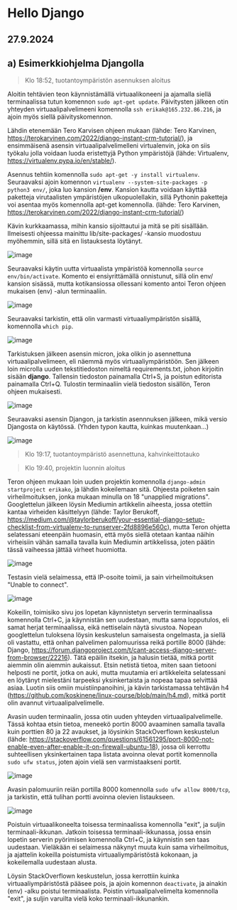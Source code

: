 # Hello Django

## 27.9.2024

## a) Esimerkkiohjelma Djangolla

> Klo 18:52, tuotantoympäristön asennuksen aloitus

Aloitin tehtävien teon käynnistämällä virtuaalikoneeni ja ajamalla siellä terminaalissa tutun komennon `sudo apt-get update`. Päivitysten jälkeen otin yhteyden virtuaalipalvelimeeni komennolla `ssh erikak@165.232.86.216`, ja ajoin myös siellä päivityskomennon.

Lähdin etenemään Tero Karvisen ohjeen mukaan (lähde: Tero Karvinen, https://terokarvinen.com/2022/django-instant-crm-tutorial/), ja ensimmäisenä asensin virtuaalipalvelimelleni virtualenvin, joka on siis työkalu jolla voidaan luoda eristettyjä Python ympäristöjä (lähde: Virtualenv, https://virtualenv.pypa.io/en/stable/).

Asennus tehtiin komennolla `sudo apt-get -y install virtualenv`. Seuraavaksi ajoin komennon `virtualenv --system-site-packages -p python3 env/`, joka luo kansion **/env**. Kansion kautta voidaan käyttää paketteja virutaalisten ympäristöjen ulkopuolellakin, sillä Pythonin paketteja voi asentaa myös komennolla apt-get komennolla. (lähde: Tero Karvinen, https://terokarvinen.com/2022/django-instant-crm-tutorial/)

Kävin kurkkaamassa, mihin kansio sijoittautui ja mitä se piti sisällään. Ilmeisesti ohjeessa mainittu lib/site-packages/ -kansio muodostuu myöhemmin, sillä sitä en listauksesta löytänyt.

![image](https://github.com/user-attachments/assets/2ec378f0-aae3-47ad-8100-79df5edfb468)

Seuraavaksi käytin uutta virtuaalista ympäristöä komennolla `source env/bin/activate`. Komento ei ensiyrittämällä onnistunut, sillä olin env/ kansion sisässä, mutta kotikansiossa ollessani komento antoi Teron ohjeen mukaisen (env) -alun terminaaliin. 

![image](https://github.com/user-attachments/assets/c0448de6-7c6a-4648-861b-abd1dfc71d79)

Seuraavaksi tarkistin, että olin varmasti virtuaaliympäristön sisällä, komennolla `which pip`.

![image](https://github.com/user-attachments/assets/19f056b6-562b-4361-b324-c83b03578bf5)

Tarkistuksen jälkeen asensin micron, joka olikin jo asennettuna virtuaalipalvelimeen, eli näemmä myös virtuaaliympäristöön. Sen jälkeen loin microlla uuden tekstitiedoston nimeltä requirements.txt, johon kirjoitin sisään **django**. Tallensin tiedoston painamalla Ctrl+S, ja poistun editorista painamalla Ctrl+Q. Tulostin terminaaliin vielä tiedoston sisällön, Teron ohjeen mukaisesti.

![image](https://github.com/user-attachments/assets/063f60d9-e2e1-46f9-b6a7-21e5e68b2273)

Seuraavaksi asensin Djangon, ja tarkistin asennnuksen jälkeen, mikä versio Djangosta on käytössä. (Yhden typon kautta, kuinkas muutenkaan...)

![image](https://github.com/user-attachments/assets/fce68683-ec33-403b-97e2-e060cc7ddc1e)

> Klo 19:17, tuotantoympäristö asennettuna, kahvinkeittotauko

> Klo 19:40, projektin luonnin aloitus

Teron ohjeen mukaan loin uuden projektin komennolla `django-admin startproject erikako`, ja lähdin kokeilemaan sitä. Ohjeesta poiketen sain virheilmoituksen, jonka mukaan minulla on 18 "unapplied migrations". Googlettelun jälkeen löysin Mediumin artikkelin aiheesta, jossa otettiin kantaa virheiden käsittelyyn (lähde: Taylor Berukoff, https://medium.com/@taylorberukoff/your-essential-django-setup-checklist-from-virtualenv-to-runserver-2fd8896e560c), mutta Teron ohjetta selatessani eteenpäin huomasin, että myös siellä otetaan kantaa näihin virheisiin vähän samalla tavalla kuin Mediumin artikkelissa, joten päätin tässä vaiheessa jättää virheet huomiotta.

![image](https://github.com/user-attachments/assets/cf9e3bcf-ac23-42df-a35f-b1171f51b441)

Testasin vielä selaimessa, että IP-osoite toimii, ja sain virheilmoituksen "Unable to connect".

![image](https://github.com/user-attachments/assets/4ed1ad84-f1e1-4825-81e8-3c6bc12dd718)

Kokeilin, toimisiko sivu jos lopetan käynnistetyn serverin terminaalissa komennolla Ctrl+C, ja käynnistän sen uudestaan, mutta sama lopputulos, eli samat herjat terminaalissa, eikä nettiselain näytä sivustoa. Nopean googlettelun tuloksena löysin keskustelun samaisesta ongelmasta, ja siellä oli vastattu, että onhan palvelimen palomuurissa reikä portille 8000 (lähde: Django, https://forum.djangoproject.com/t/cant-access-django-server-from-browser/22216). Tätä epäilin itsekin, ja halusin tietää, mitkä portit aiemmin olin aiemmin aukaissut. Etsin netistä tietoa, miten saan tietooni helposti ne portit, jotka on auki, mutta muutamia eri artikkeleita selatessani en löytänyt mielestäni tarpeeksi yksinkertaista ja nopeaa tapaa selvittää asiaa. Luotin siis omiin muistiinpanoihini, ja kävin tarkistamassa tehtävän h4 (https://github.com/koskinene/linux-course/blob/main/h4.md), mitkä portit olin avannut virtuaalipalvelimelle.

Avasin uuden terminaalin, jossa otin uuden yhteyden virtuaalipalvelimelle. Tässä kohtaa etsin tietoa, meneekö portin 8000 avaaminen samalla tavalla kuin porttien 80 ja 22 avaukset, ja löysinkin StackOverflown keskustelun (lähde: https://stackoverflow.com/questions/61561295/port-8000-not-enable-even-after-enable-it-on-firewall-ubuntu-18), jossa oli kerrottu suhteellisen yksinkertainen tapa listata avoinna olevat portit komennolla `sudo ufw status`, joten ajoin vielä sen varmistaakseni portit.

![image](https://github.com/user-attachments/assets/e6daad7a-a9b9-43b0-8f64-78e613c7c7e5)

Avasin palomuuriin reiän portilla 8000 komennolla `sudo ufw allow 8000/tcp`, ja tarkistin, että tulihan portti avoinna olevien listaukseen.

![image](https://github.com/user-attachments/assets/4c3d2be8-f157-499d-89cd-ff683e1b33ed)

Poistuin virtuaalikoneelta toisessa terminaalissa komennolla "exit", ja suljin terminaali-ikkunan. Jatkoin toisessa terminaali-ikkunassa, jossa ensin lopetin serverin pyörimisen komennolla Ctrl+C, ja käynnistin sen taas uudestaan. Vieläkään ei selaimessa näkynyt muuta kuin sama virheilmoitus, ja ajattelin kokeilla poistumista virtuaaliympäristöstä kokonaan, ja kokeilemalla uudestaan alusta.

Löysin StackOverflown keskustelun, jossa kerrottiin kuinka virtuaaliympäristöstä pääsee pois, ja ajoin komennon `deactivate`, ja ainakin (env) -alku poistui terminaalista. Poistin virtuaalipalvelimelta komennolla "exit", ja suljin varuilta vielä koko terminaali-ikkunankin.












































